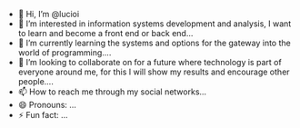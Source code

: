 - 👋 Hi, I’m @lucioi
- 👀 I’m interested in information systems development and analysis, I want to learn and become a front end or back end...
- 🌱 I’m currently learning the systems and options for the gateway into the world of programming....
- 💞️ I’m looking to collaborate on for a future where technology is part of everyone around me, for this I will show my results and encourage other people....
- 📫 How to reach me through my social networks...
- 😄 Pronouns: ...
- ⚡ Fun fact: ...

<!---
lucioi/lucioi is a ✨ special ✨ repository because its `README.md` (this file) appears on your GitHub profile.
You can click the Preview link to take a look at your changes.
--->
